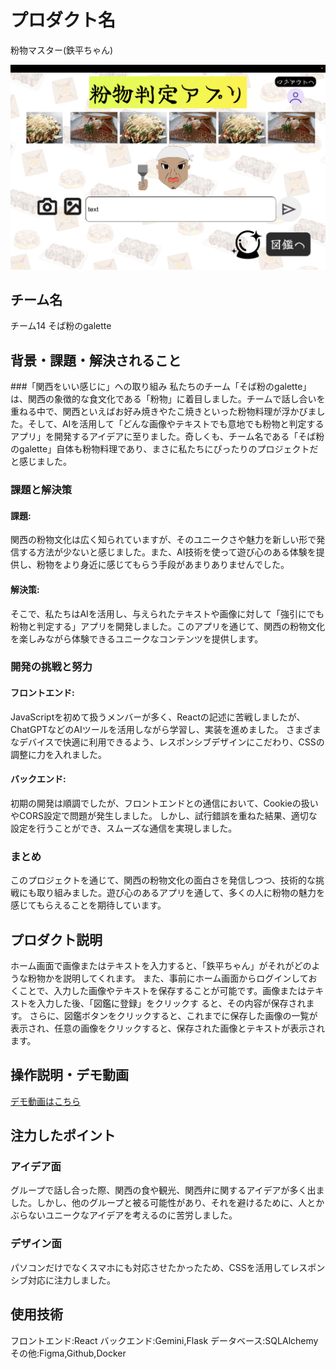 # プロダクト名
粉物マスター(鉄平ちゃん)
<!-- プロダクト名に変更してください -->

![粉物マスター(鉄平ちゃん)](./title.png)
<!-- プロダクト名・イメージ画像を差し変えてください -->


## チーム名
チーム14 そば粉のgalette
<!-- チームIDとチーム名を入力してください -->


## 背景・課題・解決されること
###「関西をいい感じに」への取り組み
私たちのチーム「そば粉のgalette」は、関西の象徴的な食文化である「粉物」に着目しました。チームで話し合いを重ねる中で、関西といえばお好み焼きやたこ焼きといった粉物料理が浮かびました。そして、AIを活用して「どんな画像やテキストでも意地でも粉物と判定するアプリ」を開発するアイデアに至りました。奇しくも、チーム名である「そば粉のgalette」自体も粉物料理であり、まさに私たちにぴったりのプロジェクトだと感じました。

### 課題と解決策
#### 課題:
関西の粉物文化は広く知られていますが、そのユニークさや魅力を新しい形で発信する方法が少ないと感じました。また、AI技術を使って遊び心のある体験を提供し、粉物をより身近に感じてもらう手段があまりありませんでした。

#### 解決策:
そこで、私たちはAIを活用し、与えられたテキストや画像に対して「強引にでも粉物と判定する」アプリを開発しました。このアプリを通じて、関西の粉物文化を楽しみながら体験できるユニークなコンテンツを提供します。

### 開発の挑戦と努力
#### フロントエンド:
JavaScriptを初めて扱うメンバーが多く、Reactの記述に苦戦しましたが、ChatGPTなどのAIツールを活用しながら学習し、実装を進めました。
さまざまなデバイスで快適に利用できるよう、レスポンシブデザインにこだわり、CSSの調整に力を入れました。
#### バックエンド:
初期の開発は順調でしたが、フロントエンドとの通信において、Cookieの扱いやCORS設定で問題が発生しました。
しかし、試行錯誤を重ねた結果、適切な設定を行うことができ、スムーズな通信を実現しました。
### まとめ
このプロジェクトを通じて、関西の粉物文化の面白さを発信しつつ、技術的な挑戦にも取り組みました。遊び心のあるアプリを通して、多くの人に粉物の魅力を感じてもらえることを期待しています。
<!-- テーマ「関西をいい感じに」に対して、考案するプロダクトがどういった(Why)背景から思いついたのか、どのよう(What)な課題があり、どのよう(How)に解決するのかを入力してください -->


## プロダクト説明
ホーム画面で画像またはテキストを入力すると、「鉄平ちゃん」がそれがどのような粉物かを説明してくれます。
また、事前にホーム画面からログインしておくことで、入力した画像やテキストを保存することが可能です。画像またはテキストを入力した後、「図鑑に登録」をクリックす
ると、その内容が保存されます。
さらに、図鑑ボタンをクリックすると、これまでに保存した画像の一覧が表示され、任意の画像をクリックすると、保存された画像とテキストが表示されます。
<!-- 開発したプロダクトの説明を入力してください -->


## 操作説明・デモ動画
[デモ動画はこちら](https://www.youtube.com/watch?v=fbzGp0XJGq8)
<!-- 開発したプロダクトの操作説明について入力してください。また、操作説明デモ動画があれば、埋め込みやリンクを記載してください -->


## 注力したポイント
<!-- 開発したプロダクトの中で、特に注力して作成した箇所・ポイントについて入力してください -->
### アイデア面
グループで話し合った際、関西の食や観光、関西弁に関するアイデアが多く出ました。しかし、他のグループと被る可能性があり、それを避けるために、人とかぶらないユニークなアイデアを考えるのに苦労しました。
### デザイン面
パソコンだけでなくスマホにも対応させたかったため、CSSを活用してレスポンシブ対応に注力しました。
<!-- ### その他 -->

## 使用技術
フロントエンド:React
バックエンド:Gemini,Flask
データベース:SQLAlchemy
その他:Figma,Github,Docker
<!-- 使用技術を入力してください -->

<!--
markdownの記法はこちらを参照してください！
https://docs.github.com/ja/get-started/writing-on-github/getting-started-with-writing-and-formatting-on-github/basic-writing-and-formatting-syntax
-->

